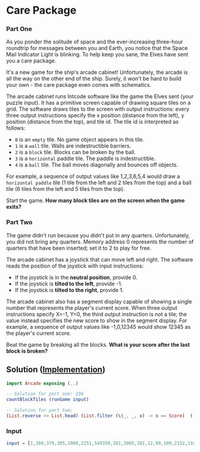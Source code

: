 # Care Package

### Part One

As you ponder the solitude of space and the ever-increasing three-hour roundtrip for messages between you and Earth, you notice that the Space Mail Indicator Light is blinking. To help keep you sane, the Elves have sent you a care package.

It's a new game for the ship's arcade cabinet! Unfortunately, the arcade is all the way on the other end of the ship. Surely, it won't be hard to build your own - the care package even comes with schematics.

The arcade cabinet runs Intcode software like the game the Elves sent (your puzzle input). It has a primitive screen capable of drawing square tiles on a grid. The software draws tiles to the screen with output instructions: every three output instructions specify the x position (distance from the left), y position (distance from the top), and tile id. The tile id is interpreted as follows:

- `0` is an `empty` tile. No game object appears in this tile.
- `1` is a `wall` tile. Walls are indestructible barriers.
- `2` is a `block` tile. Blocks can be broken by the ball.
- `3` is a `horizontal` paddle tile. The paddle is indestructible.
- `4` is a `ball` tile. The ball moves diagonally and bounces off objects.

For example, a sequence of output values like 1,2,3,6,5,4 would draw a `horizontal paddle` tile (1 tile from the left and 2 tiles from the top) and a ball tile (6 tiles from the left and 5 tiles from the top).

Start the game. **How many block tiles are on the screen when the game exits?**

### Part Two

The game didn't run because you didn't put in any quarters. Unfortunately, you did not bring any quarters. Memory address 0 represents the number of quarters that have been inserted; set it to 2 to play for free.

The arcade cabinet has a joystick that can move left and right. The software reads the position of the joystick with input instructions:

- If the joystick is in the **neutral position**, provide 0.
- If the joystick is **tilted to the left**, provide -1.
- If the joystick is **tilted to the right**, provide 1.

The arcade cabinet also has a segment display capable of showing a single number that represents the player's current score. When three output instructions specify X=-1, Y=0, the third output instruction is not a tile; the value instead specifies the new score to show in the segment display. For example, a sequence of output values like -1,0,12345 would show 12345 as the player's current score.

Beat the game by breaking all the blocks. **What is your score after the last block is broken?**

## Solution ([Implementation](../../src/Arcade.elm))

```elm
import Arcade exposing (..)

-- Solution for part one: 236
countBlockTiles (runGame input)

-- Solution for part two:
(List.reverse >> List.head) (List.filter (\(_, _, x) -> x == Score)  ((runForFree >> (play 100000 0) >> .output >> (parseBlocks [])) input))
```

### Input

```elm
input = [1,380,379,385,1008,2151,549350,381,1005,381,12,99,109,2152,1102,1,0,383,1101,0,0,382,21002,382,1,1,21001,383,0,2,21101,37,0,0,1106,0,578,4,382,4,383,204,1,1001,382,1,382,1007,382,36,381,1005,381,22,1001,383,1,383,1007,383,21,381,1005,381,18,1006,385,69,99,104,-1,104,0,4,386,3,384,1007,384,0,381,1005,381,94,107,0,384,381,1005,381,108,1105,1,161,107,1,392,381,1006,381,161,1101,-1,0,384,1106,0,119,1007,392,34,381,1006,381,161,1102,1,1,384,20101,0,392,1,21102,19,1,2,21102,1,0,3,21101,0,138,0,1106,0,549,1,392,384,392,21002,392,1,1,21101,19,0,2,21102,3,1,3,21102,161,1,0,1106,0,549,1102,0,1,384,20001,388,390,1,21002,389,1,2,21101,0,180,0,1105,1,578,1206,1,213,1208,1,2,381,1006,381,205,20001,388,390,1,20102,1,389,2,21101,205,0,0,1105,1,393,1002,390,-1,390,1102,1,1,384,21002,388,1,1,20001,389,391,2,21102,1,228,0,1106,0,578,1206,1,261,1208,1,2,381,1006,381,253,21001,388,0,1,20001,389,391,2,21102,253,1,0,1106,0,393,1002,391,-1,391,1102,1,1,384,1005,384,161,20001,388,390,1,20001,389,391,2,21102,1,279,0,1105,1,578,1206,1,316,1208,1,2,381,1006,381,304,20001,388,390,1,20001,389,391,2,21101,0,304,0,1106,0,393,1002,390,-1,390,1002,391,-1,391,1101,1,0,384,1005,384,161,21001,388,0,1,21001,389,0,2,21102,1,0,3,21102,1,338,0,1106,0,549,1,388,390,388,1,389,391,389,20102,1,388,1,20101,0,389,2,21102,4,1,3,21101,365,0,0,1106,0,549,1007,389,20,381,1005,381,75,104,-1,104,0,104,0,99,0,1,0,0,0,0,0,0,236,16,16,1,1,18,109,3,22101,0,-2,1,22102,1,-1,2,21101,0,0,3,21102,1,414,0,1106,0,549,21202,-2,1,1,22102,1,-1,2,21102,429,1,0,1105,1,601,1202,1,1,435,1,386,0,386,104,-1,104,0,4,386,1001,387,-1,387,1005,387,451,99,109,-3,2105,1,0,109,8,22202,-7,-6,-3,22201,-3,-5,-3,21202,-4,64,-2,2207,-3,-2,381,1005,381,492,21202,-2,-1,-1,22201,-3,-1,-3,2207,-3,-2,381,1006,381,481,21202,-4,8,-2,2207,-3,-2,381,1005,381,518,21202,-2,-1,-1,22201,-3,-1,-3,2207,-3,-2,381,1006,381,507,2207,-3,-4,381,1005,381,540,21202,-4,-1,-1,22201,-3,-1,-3,2207,-3,-4,381,1006,381,529,22102,1,-3,-7,109,-8,2106,0,0,109,4,1202,-2,36,566,201,-3,566,566,101,639,566,566,1202,-1,1,0,204,-3,204,-2,204,-1,109,-4,2105,1,0,109,3,1202,-1,36,594,201,-2,594,594,101,639,594,594,20101,0,0,-2,109,-3,2105,1,0,109,3,22102,21,-2,1,22201,1,-1,1,21101,0,383,2,21102,1,195,3,21102,1,756,4,21101,0,630,0,1106,0,456,21201,1,1395,-2,109,-3,2105,1,0,1,1,1,1,1,1,1,1,1,1,1,1,1,1,1,1,1,1,1,1,1,1,1,1,1,1,1,1,1,1,1,1,1,1,1,1,1,0,0,0,0,0,0,0,0,0,0,0,0,0,0,0,0,0,0,0,0,0,0,0,0,0,0,0,0,0,0,0,0,0,0,1,1,0,2,2,0,2,0,0,0,0,2,2,0,2,2,2,0,2,2,2,2,0,0,2,0,2,0,0,0,2,2,2,2,2,0,1,1,0,2,0,0,2,2,2,0,0,2,0,0,2,0,2,0,0,2,2,0,0,2,0,0,2,2,2,0,2,0,2,2,2,0,1,1,0,2,2,0,2,2,0,2,0,0,0,2,0,2,0,0,2,0,2,0,0,2,2,2,2,0,2,2,2,0,0,0,2,0,1,1,0,0,0,0,2,0,0,2,2,0,0,2,2,0,2,0,2,2,0,2,2,2,0,0,0,2,2,2,2,0,2,2,2,0,1,1,0,2,0,0,0,0,0,0,0,2,2,2,2,0,2,2,2,2,2,0,2,2,0,2,0,0,0,2,2,2,0,2,0,0,1,1,0,2,0,2,2,2,2,2,0,0,2,0,0,0,2,0,2,2,0,0,2,0,2,2,2,2,0,2,0,0,0,0,0,0,1,1,0,2,2,0,0,0,2,0,0,0,2,2,0,2,2,2,0,2,2,2,0,2,2,2,2,2,2,2,0,2,2,2,2,0,1,1,0,0,2,0,2,2,2,2,0,0,2,2,0,0,2,0,0,2,0,0,2,2,0,0,2,0,2,2,0,0,2,0,2,0,1,1,0,2,2,2,2,0,2,0,2,2,0,2,2,2,2,0,0,0,0,0,0,0,2,2,2,2,2,0,2,0,0,0,2,0,1,1,0,2,0,0,0,2,0,0,2,0,0,2,0,0,0,2,2,2,2,2,0,2,0,2,0,2,0,2,0,0,2,2,0,0,1,1,0,0,2,0,2,0,0,2,0,2,0,2,2,2,0,2,0,2,2,2,2,2,0,0,2,2,2,2,0,2,2,2,0,0,1,1,0,2,2,2,2,0,0,2,2,0,0,2,0,0,0,2,0,0,2,2,0,0,2,2,0,2,2,0,2,2,2,2,2,0,1,1,0,2,2,2,0,0,2,2,0,2,2,0,0,2,2,0,0,0,2,2,0,2,2,2,0,2,2,2,2,2,2,2,2,0,1,1,0,0,0,0,0,0,0,0,0,0,0,0,0,0,0,0,0,0,0,0,0,0,0,0,0,0,0,0,0,0,0,0,0,0,1,1,0,0,0,0,0,0,0,0,0,0,0,0,0,0,0,4,0,0,0,0,0,0,0,0,0,0,0,0,0,0,0,0,0,0,1,1,0,0,0,0,0,0,0,0,0,0,0,0,0,0,0,0,0,0,0,0,0,0,0,0,0,0,0,0,0,0,0,0,0,0,1,1,0,0,0,0,0,0,0,0,0,0,0,0,0,0,0,0,0,0,0,0,0,0,0,0,0,0,0,0,0,0,0,0,0,0,1,1,0,0,0,0,0,0,0,0,0,0,0,0,0,0,0,0,0,3,0,0,0,0,0,0,0,0,0,0,0,0,0,0,0,0,1,1,0,0,0,0,0,0,0,0,0,0,0,0,0,0,0,0,0,0,0,0,0,0,0,0,0,0,0,0,0,0,0,0,0,0,1,41,18,64,4,35,69,87,3,61,92,57,18,62,5,79,85,93,19,49,29,82,55,89,89,54,81,9,18,83,31,88,84,91,60,30,80,76,17,43,67,53,1,87,74,50,67,38,2,13,58,18,4,4,46,61,32,48,76,53,56,73,93,20,24,80,69,13,67,19,15,13,29,16,92,21,20,22,82,83,21,51,54,13,97,7,78,96,6,9,63,21,66,62,6,57,2,83,63,26,49,13,8,72,52,67,51,17,52,34,89,37,76,10,62,28,41,79,62,28,48,29,85,52,35,45,25,66,25,84,34,12,34,64,34,54,13,53,82,51,89,14,15,7,32,58,64,26,21,70,38,5,73,91,9,95,62,69,5,41,66,89,17,65,88,18,15,82,53,86,59,12,70,26,75,31,54,44,86,36,89,97,94,4,4,46,84,49,7,38,40,93,28,20,18,6,37,35,68,51,71,12,26,47,30,98,76,14,82,36,5,7,90,20,71,20,69,83,70,37,53,37,68,74,50,49,85,83,34,35,43,54,43,41,23,29,75,85,70,52,83,74,72,49,75,64,61,28,69,15,74,20,38,96,96,22,64,23,91,50,11,80,55,66,47,88,5,18,18,55,8,92,20,42,98,37,82,5,1,11,32,41,86,93,49,56,37,64,45,79,24,26,82,49,47,43,56,51,17,11,18,36,86,49,38,58,33,97,65,56,86,57,23,74,70,58,50,29,14,20,5,78,54,20,90,39,95,80,3,29,50,47,74,25,98,98,66,1,13,50,38,48,97,89,20,78,74,5,23,45,44,65,31,5,44,71,91,86,81,86,87,28,1,71,38,19,34,16,92,92,2,71,93,12,97,87,33,86,26,15,81,88,85,98,10,27,42,26,20,78,4,42,62,57,38,84,27,21,54,55,34,63,41,7,18,93,18,27,94,83,85,92,97,43,21,12,91,17,96,56,60,15,93,3,13,39,85,49,8,39,54,54,66,44,7,23,98,2,1,3,9,1,85,88,27,82,15,5,67,43,93,23,35,57,57,24,11,65,12,61,44,40,76,60,60,45,8,24,34,91,22,38,34,33,69,8,75,7,3,19,35,39,73,64,79,50,89,75,29,96,59,26,64,30,90,15,68,18,71,31,6,84,15,80,3,43,71,65,54,16,79,38,58,81,73,53,21,13,18,49,72,66,58,74,4,78,19,73,51,97,93,53,53,57,34,89,57,49,13,7,16,44,42,49,26,85,31,72,13,19,30,22,12,39,92,98,26,17,46,25,78,77,94,40,74,90,52,2,51,33,16,6,55,66,82,10,6,7,96,98,43,10,42,34,15,9,92,64,15,18,13,8,72,37,20,76,72,90,48,65,55,5,65,66,50,44,76,97,61,72,24,23,33,91,68,31,29,63,51,98,83,6,53,43,14,71,98,50,5,81,49,72,56,58,77,14,74,51,66,77,31,2,3,45,37,25,53,78,3,74,76,26,72,74,86,96,98,90,71,61,95,85,68,68,89,85,47,82,59,28,60,6,44,33,97,67,51,13,90,77,63,49,27,22,6,49,68,33,15,39,83,51,66,85,57,8,75,13,37,39,78,52,31,83,8,26,35,65,25,11,69,71,3,91,6,66,88,82,10,59,28,30,66,60,26,19,87,62,14,97,9,94,42,27,5,90,73,81,67,13,71,67,77,28,48,36,17,29,91,53,87,9,23,20,77,61,76,549350]
```